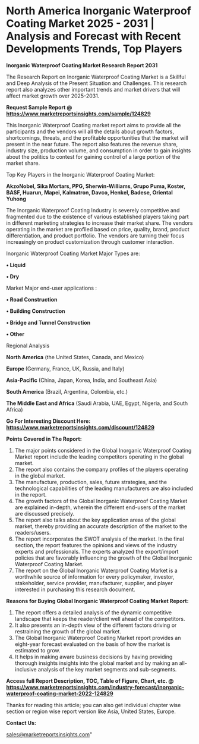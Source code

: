 # North America Inorganic Waterproof Coating Market 2025 - 2031 | Analysis and Forecast with Recent Developments Trends, Top Players

<strong>Inorganic Waterproof Coating Market Research Report 2031</strong>

The Research Report on Inorganic Waterproof Coating Market is a Skillful and Deep Analysis of the Present Situation and Challenges. This research report also analyzes other important trends and market drivers that will affect market growth over 2025-2031.

<strong>Request Sample Report @ <a href=https://www.marketreportsinsights.com/sample/124829>https://www.marketreportsinsights.com/sample/124829</a></strong>

This Inorganic Waterproof Coating market report aims to provide all the participants and the vendors will all the details about growth factors, shortcomings, threats, and the profitable opportunities that the market will present in the near future. The report also features the revenue share, industry size, production volume, and consumption in order to gain insights about the politics to contest for gaining control of a large portion of the market share.

Top Key Players in the Inorganic Waterproof Coating Market:

<strong>AkzoNobel, Sika Mortars, PPG, Sherwin-Williams, Grupo Puma, Koster, BASF, Huarun, Mapei, Kalmatron, Davco, Henkel, Badese, Oriental Yuhong</strong>

The Inorganic Waterproof Coating Industry is severely competitive and fragmented due to the existence of various established players taking part in different marketing strategies to increase their market share. The vendors operating in the market are profiled based on price, quality, brand, product differentiation, and product portfolio. The vendors are turning their focus increasingly on product customization through customer interaction.

Inorganic Waterproof Coating Market Major Types are:

<strong>• Liquid

• Dry</strong>

Market Major end-user applications :

<strong>• Road Construction

• Building Construction

• Bridge and Tunnel Construction

• Other</strong>

Regional Analysis

</u><strong><b>North America</b></strong> (the United States, Canada, and Mexico)

<strong><b>Europe </b></strong>(Germany, France, UK, Russia, and Italy)

<strong><b>Asia-Pacific</b></strong> (China, Japan, Korea, India, and Southeast Asia)

<strong><b>South America</b></strong> (Brazil, Argentina, Colombia, etc.)

<strong><b>The Middle East and Africa</b></strong> (Saudi Arabia, UAE, Egypt, Nigeria, and South Africa)

<strong>Go For Interesting Discount Here: <a href=https://www.marketreportsinsights.com/discount/124829>https://www.marketreportsinsights.com/discount/124829</a></strong>

<strong>Points Covered in The Report:</strong>
<ol>
  <li>The major points considered in the Global Inorganic Waterproof Coating Market report include the leading competitors operating in the global market.</li>
  <li>The report also contains the company profiles of the players operating in the global market.</li>
  <li>The manufacture, production, sales, future strategies, and the technological capabilities of the leading manufacturers are also included in the report.</li>
  <li>The growth factors of the Global Inorganic Waterproof Coating Market are explained in-depth, wherein the different end-users of the market are discussed precisely.</li>
  <li>The report also talks about the key application areas of the global market, thereby providing an accurate description of the market to the readers/users.</li>
  <li>The report incorporates the SWOT analysis of the market. In the final section, the report features the opinions and views of the industry experts and professionals. The experts analyzed the export/import policies that are favorably influencing the growth of the Global Inorganic Waterproof Coating Market.</li>
  <li>The report on the Global Inorganic Waterproof Coating Market is a worthwhile source of information for every policymaker, investor, stakeholder, service provider, manufacturer, supplier, and player interested in purchasing this research document.</li>
</ol>
<strong>Reasons for Buying Global Inorganic Waterproof Coating Market Report:</strong>

<ol>
  <li>The report offers a detailed analysis of the dynamic competitive landscape that keeps the reader/client well ahead of the competitors.</li>
  <li>It also presents an in-depth view of the different factors driving or restraining the growth of the global market.</li>
  <li>The Global Inorganic Waterproof Coating Market report provides an eight-year forecast evaluated on the basis of how the market is estimated to grow.</li>
  <li>It helps in making aware business decisions by having providing thorough insights insights into the global market and by making an all-inclusive analysis of the key market segments and sub-segments.</li>
</ol>
<strong>Access full Report Description, TOC, Table of Figure, Chart, etc. @ <a href=https://www.marketreportsinsights.com/industry-forecast/inorganic-waterproof-coating-market-2022-124829>https://www.marketreportsinsights.com/industry-forecast/inorganic-waterproof-coating-market-2022-124829</a></strong>


Thanks for reading this article; you can also get individual chapter wise section or region wise report version like Asia, United States, Europe.

<strong>Contact Us:</strong>

sales@marketreportsinsights.com"
